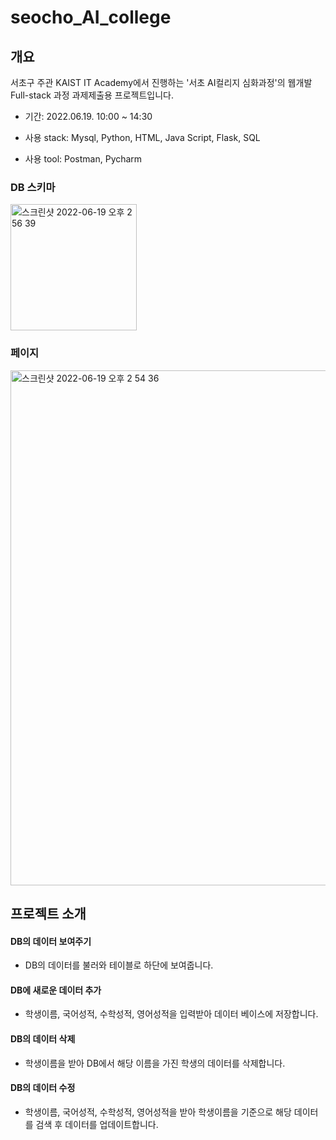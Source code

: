 # seocho_AI_college
## 개요
서초구 주관
KAIST IT Academy에서 진행하는
'서초 AI컬리지 심화과정'의 웹개발 Full-stack 과정 과제제출용 프로젝트입니다.

- 기간: 2022.06.19. 10:00 ~ 14:30

- 사용 stack: Mysql, Python, HTML, Java Script, Flask, SQL
- 사용 tool: Postman, Pycharm

### DB 스키마
<img width="202" alt="스크린샷 2022-06-19 오후 2 56 39" src="https://user-images.githubusercontent.com/73811590/174467888-946611e8-96be-4415-a68a-45c4360f7c2c.png">

### 페이지
<img width="824" alt="스크린샷 2022-06-19 오후 2 54 36" src="https://user-images.githubusercontent.com/73811590/174467838-9a40c8c5-fd52-4990-a02f-361e5bb697eb.png">

## 프로젝트 소개
#### DB의 데이터 보여주기
- DB의 데이터를 불러와 테이블로 하단에 보여줍니다.
#### DB에 새로운 데이터 추가
- 학생이름, 국어성적, 수학성적, 영어성적을 입력받아 데이터 베이스에 저장합니다.
#### DB의 데이터 삭제
- 학생이름을 받아 DB에서 해당 이름을 가진 학생의 데이터를 삭제합니다.
#### DB의 데이터 수정
- 학생이름, 국어성적, 수학성적, 영어성적을 받아 학생이름을 기준으로 해당 데이터를 검색 후 데이터를 업데이트합니다.
